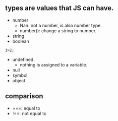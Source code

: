 ## types are values that JS can have.
- number
   - Nan: not a number, is also number type.
   - number(): change a string to number.
- string
- boolean
```
3>2;
```
- undefined
  - nothing is assigned to a variable.
- null
- symbol
- object

## comparison
- ===: equal to 
- !==: not equal to
